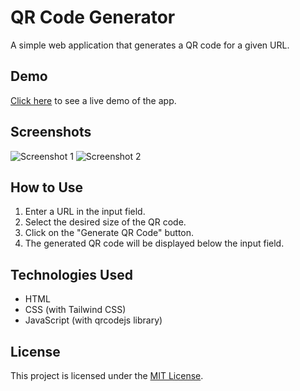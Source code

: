 # QR Code Generator

A simple web application that generates a QR code for a given URL.

## Demo

[Click here](https://soumyadip-roy.github.io/QR-Code-Generator/) to see a live demo of the app.

## Screenshots

![Screenshot 1](screenshots/screenshot1.png)
![Screenshot 2](screenshots/screenshot2.png)

## How to Use

1. Enter a URL in the input field.
2. Select the desired size of the QR code.
3. Click on the "Generate QR Code" button.
4. The generated QR code will be displayed below the input field.

## Technologies Used

- HTML
- CSS (with Tailwind CSS)
- JavaScript (with qrcodejs library)

## License

This project is licensed under the [MIT License](LICENSE).

